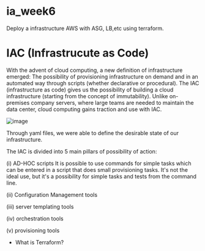 # ia_week6
Deploy a infrastructure AWS with ASG, LB,etc using terraform.

# IAC (Infrastrucute as Code)

With the advent of cloud computing, a new definition of infrastructure emerged: The possibility of provisioning infrastructure on demand and in an automated way through scripts (whether declarative or procedural). The IAC (infrastructure as code) gives us the possibility of building a cloud infrastructure (starting from the concept of immutability). Unlike on-premises company servers, where large teams are needed to maintain the data center, cloud computing gains traction and use with IAC.

![image](https://user-images.githubusercontent.com/83301821/134515736-aab1b867-a8ad-4477-abb4-9e8607a8cc5c.png)

Through yaml files, we were able to define the desirable state of our infrastructure.

The IAC is divided into 5 main pillars of possibility of action:

(i) AD-HOC scripts
It is possible to use commands for simple tasks which can be entered in a script that does small provisioning tasks. It's not the ideal use, but it's a possibility for simple tasks and tests from the command line.

(ii) Configuration Management tools

(iii) server templating tools

(iv) orchestration tools

(v) provisioning tools

- What is Terraform?
